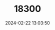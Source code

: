 ---
title: "18300"
category: "Proechimys steerei"
draft: false
date: 2024-02-22 13:03:50
languages:
  English: ["Steere's Spiny Rat"]
---
